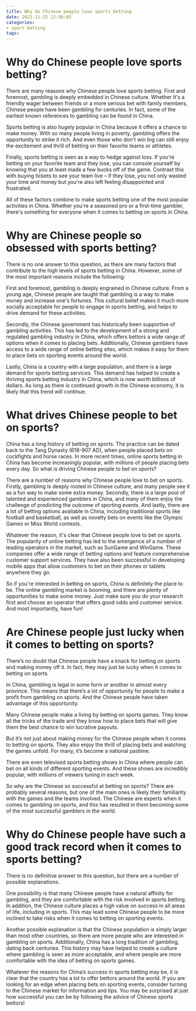 ```yaml
---
title: Why do Chinese people love sports betting
date: 2022-11-25 12:56:02
categories:
- sport betting
tags:
---
```



#  Why do Chinese people love sports betting?

There are many reasons why Chinese people love sports betting. First and foremost, gambling is deeply embedded in Chinese culture. Whether it's a friendly wager between friends or a more serious bet with family members, Chinese people have been gambling for centuries. In fact, some of the earliest known references to gambling can be found in China.

Sports betting is also hugely popular in China because it offers a chance to make money. With so many people living in poverty, gambling offers the opportunity to strike it rich. And even those who don't win big can still enjoy the excitement and thrill of betting on their favorite teams or athletes.

Finally, sports betting is seen as a way to hedge against loss. If you're betting on your favorite team and they lose, you can console yourself by knowing that you at least made a few bucks off of the game. Contrast this with buying tickets to see your team live – if they lose, you not only wasted your time and money but you're also left feeling disappointed and frustrated.

All of these factors combine to make sports betting one of the most popular activities in China. Whether you're a seasoned pro or a first-time gambler, there's something for everyone when it comes to betting on sports in China.

#  Why are Chinese people so obsessed with sports betting?

There is no one answer to this question, as there are many factors that contribute to the high levels of sports betting in China. However, some of the most important reasons include the following:

First and foremost, gambling is deeply engrained in Chinese culture. From a young age, Chinese people are taught that gambling is a way to make money and increase one's fortunes. This cultural belief makes it much more socially acceptable for people to engage in sports betting, and helps to drive demand for these activities.

Secondly, the Chinese government has historically been supportive of gambling activities. This has led to the development of a strong and regulated gambling industry in China, which offers bettors a wide range of options when it comes to placing bets. Additionally, Chinese gamblers have access to a wide range of online betting sites, which makes it easy for them to place bets on sporting events around the world.

Lastly, China is a country with a large population, and there is a large demand for sports betting services. This demand has helped to create a thriving sports betting industry in China, which is now worth billions of dollars. As long as there is continued growth in the Chinese economy, it is likely that this trend will continue.

#  What drives Chinese people to bet on sports?

China has a long history of betting on sports. The practice can be dated back to the Tang Dynasty (618-907 AD), when people placed bets on cockfights and horse races. In more recent times, online sports betting in China has become increasingly popular, with millions of people placing bets every day. So what is driving Chinese people to bet on sports?

There are a number of reasons why Chinese people love to bet on sports. Firstly, gambling is deeply rooted in Chinese culture, and many people see it as a fun way to make some extra money. Secondly, there is a large pool of talented and experienced gamblers in China, and many of them enjoy the challenge of predicting the outcome of sporting events. And lastly, there are a lot of betting options available in China, including traditional sports like football and basketball, as well as novelty bets on events like the Olympic Games or Miss World contests.

Whatever the reason, it's clear that Chinese people love to bet on sports. The popularity of online betting has led to the emergence of a number of leading operators in the market, such as SunGame and WinGame. These companies offer a wide range of betting options and feature comprehensive customer support services. They have also been successful in developing mobile apps that allow customers to bet on their phones or tablets anywhere they go.

So if you're interested in betting on sports, China is definitely the place to be. The online gambling market is booming, and there are plenty of opportunities to make some money. Just make sure you do your research first and choose an operator that offers good odds and customer service. And most importantly, have fun!

#  Are Chinese people just lucky when it comes to betting on sports?

There’s no doubt that Chinese people have a knack for betting on sports and making money off it. In fact, they may just be lucky when it comes to betting on sports.

In China, gambling is legal in some form or another in almost every province. This means that there’s a lot of opportunity for people to make a profit from gambling on sports. And the Chinese people have taken advantage of this opportunity.

Many Chinese people make a living by betting on sports games. They know all the tricks of the trade and they know how to place bets that will give them the best chance to win lucrative payouts.

But it’s not just about making money for the Chinese people when it comes to betting on sports. They also enjoy the thrill of placing bets and watching the games unfold. For many, it’s become a national pastime.

There are even televised sports betting shows in China where people can bet on all kinds of different sporting events. And these shows are incredibly popular, with millions of viewers tuning in each week.

So why are the Chinese so successful at betting on sports? There are probably several reasons, but one of the main ones is likely their familiarity with the games and the teams involved.
The Chinese are experts when it comes to gambling on sports, and this has resulted in them becoming some of the most successful gamblers in the world.

#  Why do Chinese people have such a good track record when it comes to sports betting?

There is no definitive answer to this question, but there are a number of possible explanations.

One possibility is that many Chinese people have a natural affinity for gambling, and they are comfortable with the risk involved in sports betting. In addition, the Chinese culture places a high value on success in all areas of life, including in sports. This may lead some Chinese people to be more inclined to take risks when it comes to betting on sporting events.

Another possible explanation is that the Chinese population is simply larger than most other countries, so there are more people who are interested in gambling on sports. Additionally, China has a long tradition of gambling, dating back centuries. This history may have helped to create a culture where gambling is seen as more acceptable, and where people are more comfortable with the idea of betting on sports games.

Whatever the reasons for China’s success in sports betting may be, it is clear that the country has a lot to offer bettors around the world. If you are looking for an edge when placing bets on sporting events, consider turning to the Chinese market for information and tips. You may be surprised at just how successful you can be by following the advice of Chinese sports bettors!